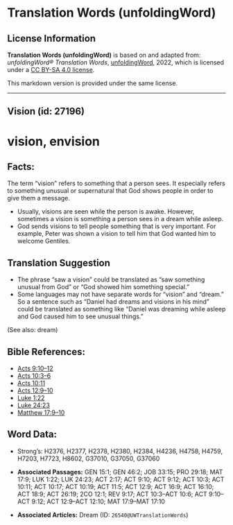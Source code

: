# Translation Words (unfoldingWord)

## License Information

**Translation Words (unfoldingWord)** is based on and adapted from: _unfoldingWord® Translation Words_, [unfoldingWord](https://unfoldingword.org/utw), 2022, which is licensed under a [CC BY-SA 4.0 license](https://creativecommons.org/licenses/by-sa/4.0/legalcode.en).

This markdown version is provided under the same license.



--------------------------------

## Vision (id: 27196)

vision, envision
================

Facts:
------

The term “vision” refers to something that a person sees. It especially refers to something unusual or supernatural that God shows people in order to give them a message.

* Usually, visions are seen while the person is awake. However, sometimes a vision is something a person sees in a dream while asleep.
* God sends visions to tell people something that is very important. For example, Peter was shown a vision to tell him that God wanted him to welcome Gentiles.

Translation Suggestion
----------------------

* The phrase “saw a vision” could be translated as “saw something unusual from God” or “God showed him something special.”
* Some languages may not have separate words for “vision” and “dream.” So a sentence such as “Daniel had dreams and visions in his mind” could be translated as something like “Daniel was dreaming while asleep and God caused him to see unusual things.”

(See also: dream)

Bible References:
-----------------

* [Acts 9:10–12](https://ref.ly/Acts9:10-Acts9:12)
* [Acts 10:3–6](https://ref.ly/Acts10:3-Acts10:6)
* [Acts 10:11](https://ref.ly/Acts10:11)
* [Acts 12:9–10](https://ref.ly/Acts12:9-Acts12:10)
* [Luke 1:22](https://ref.ly/Luke1:22)
* [Luke 24:23](https://ref.ly/Luke24:23)
* [Matthew 17:9–10](https://ref.ly/Matt17:9-Matt17:10)

Word Data:
----------

* Strong’s: H2376, H2377, H2378, H2380, H2384, H4236, H4758, H4759, H7203, H7723, H8602, G37010, G37050, G37060

* **Associated Passages:** GEN 15:1; GEN 46:2; JOB 33:15; PRO 29:18; MAT 17:9; LUK 1:22; LUK 24:23; ACT 2:17; ACT 9:10; ACT 9:12; ACT 10:3; ACT 10:11; ACT 10:17; ACT 10:19; ACT 11:5; ACT 12:9; ACT 16:9; ACT 16:10; ACT 18:9; ACT 26:19; 2CO 12:1; REV 9:17; ACT 10:3–ACT 10:6; ACT 9:10–ACT 9:12; ACT 12:9–ACT 12:10; MAT 17:9–MAT 17:10
* **Associated Articles:** Dream (ID: `26540@UWTranslationWords`)

